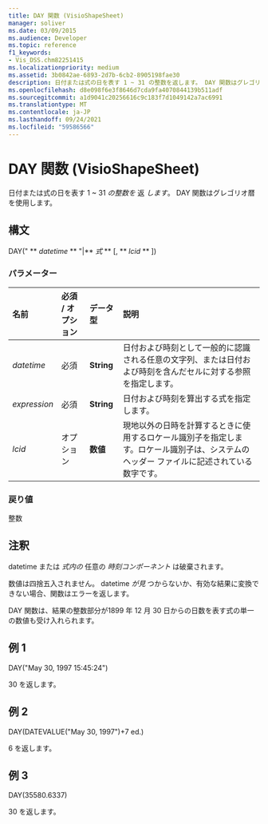 ```yaml
---
title: DAY 関数 (VisioShapeSheet)
manager: soliver
ms.date: 03/09/2015
ms.audience: Developer
ms.topic: reference
f1_keywords:
- Vis_DSS.chm82251415
ms.localizationpriority: medium
ms.assetid: 3b0842ae-6893-2d7b-6cb2-8905198fae30
description: 日付または式の日を表す 1 ~ 31 の整数を返します。 DAY 関数はグレゴリオ暦を使用します。
ms.openlocfilehash: d8e098f6e3f8646d7cda9fa4070844139b511adf
ms.sourcegitcommit: a1d9041c20256616c9c183f7d1049142a7ac6991
ms.translationtype: MT
ms.contentlocale: ja-JP
ms.lasthandoff: 09/24/2021
ms.locfileid: "59586566"
---
```

# <a name="day-function-visioshapesheet"></a>DAY 関数 (VisioShapeSheet)

日付または式の日を表す 1 ~ 31  _の整数を_ 返  _します_。 DAY 関数はグレゴリオ暦を使用します。
  
## <a name="syntax"></a>構文

DAY(" ** *datetime* ** "|** *式* ** [, ** *lcid* ** ]) 
  
### <a name="parameters"></a>パラメーター

|**名前**|**必須 / オプション**|**データ型**|**説明**|
|:-----|:-----|:-----|:-----|
| _datetime_ <br/> |必須  <br/> |**String** <br/> |日付および時刻として一般的に認識される任意の文字列、または日付および時刻を含んだセルに対する参照を指定します。  <br/> |
| _expression_ <br/> |必須  <br/> |**String** <br/> |日付および時刻を算出する式を指定します。  <br/> |
| _lcid_ <br/> |オプション  <br/> |**数値** <br/> |現地以外の日時を計算するときに使用するロケール識別子を指定します。ロケール識別子は、システムのヘッダー ファイルに記述されている数字です。  <br/> |
   
### <a name="return-value"></a>戻り値

整数
  
## <a name="remarks"></a>注釈

datetime または  _式内の_ 任意の  _時刻コンポーネント_ は破棄されます。 
  
数値は四捨五入されません。 datetime  _が見_ つからないか、有効な結果に変換できない場合、関数はエラーを返します。 
  
DAY 関数は、結果の整数部分が1899 年 12 月 30 日からの日数を表す式の単一の数値も受け入れられます。 
  
## <a name="example-1"></a>例 1

DAY("May 30, 1997 15:45:24")
  
30 を返します。
  
## <a name="example-2"></a>例 2

DAY(DATEVALUE("May 30, 1997")+7 ed.)
  
6 を返します。
  
## <a name="example-3"></a>例 3

DAY(35580.6337)
  
30 を返します。
  


